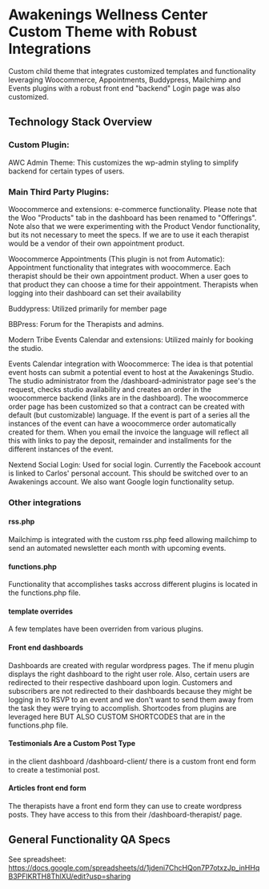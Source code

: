 # Awakenings Wellness Center Custom Theme with Robust Integrations

Custom child theme that integrates customized templates and functionality leveraging Woocommerce, Appointments, Buddypress, Mailchimp and Events plugins with a robust front end "backend" Login page was also customized.

## Technology Stack Overview

### Custom Plugin:

AWC Admin Theme: This customizes the wp-admin styling to simplify backend for certain types of users.

### Main Third Party Plugins:

Woocommerce and extensions:
e-commerce functionality. 
Please note that the Woo "Products" tab in the dashboard has been renamed to "Offerings". Note also that we were experimenting with the Product Vendor functionality, but its not necessary to meet the specs. If we are to use it each therapist would be a vendor of their own appointment product. 

Woocommerce Appointments (This plugin is not from Automatic):
Appointment functionality that integrates with woocommerce.
Each therapist should be their own appointment product. When a user goes to that product they can choose a time for their appointment. Therapists when logging into their dashboard can set their availability

Buddypress:
Utilized primarily for member page

BBPress:
Forum for the Therapists and admins.

Modern Tribe Events Calendar and extensions:
Utilized mainly for booking the studio.

Events Calendar integration with Woocommerce:
The idea is that potential event hosts can submit a potential event to host at the Awakenings Studio. 
The studio administrator from the /dashboard-administrator page see's the request, checks studio availability and creates an order in the woocommerce backend (links are in the dashboard). 
The woocommerce order page has been customized so that a contract can be created with default (but customizable) language. If the event is part of a series all the instances of the event can have a woocommerce order automatically created for them. When you email the invoice the language will reflect all this with links to pay the deposit, remainder and installments for the different instances of the event. 

Nextend Social Login:
Used for social login. 
Currently the Facebook account is linked to Carlos' personal account. This should be switched over to an Awakenings account.
We also want Google login functionality setup.

### Other integrations

#### rss.php

Mailchimp is integrated with the custom rss.php feed allowing mailchimp to send an automated newsletter each month with upcoming events.

#### functions.php

Functionality that accomplishes tasks accross different plugins is located in the functions.php file. 

#### template overrides
A few templates have been overriden from various plugins.

#### Front end dashboards
Dashboards are created with regular wordpress pages. The if menu plugin displays the right dashboard to the right user role. Also, certain users are redirected to their respective dashboard upon login. Customers and subscribers are not redirected to their dashboards because they might be logging in to RSVP to an event and we don't want to send them away from the task they were trying to accomplish. Shortcodes from plugins are leveraged here BUT ALSO CUSTOM SHORTCODES that are in the functions.php file. 

#### Testimonials Are a Custom Post Type
in the client dashboard /dashboard-client/ there is a custom front end form to create a testimonial post.

#### Articles front end form
The therapists have a front end form they can use to create wordpress posts. They have access to this from their /dashboard-therapist/ page.

## General Functionality QA Specs

See spreadsheet:
https://docs.google.com/spreadsheets/d/1jdeni7ChcHQon7P7otxzJp_inHHqB3PFlKRTH8ThlXU/edit?usp=sharing







